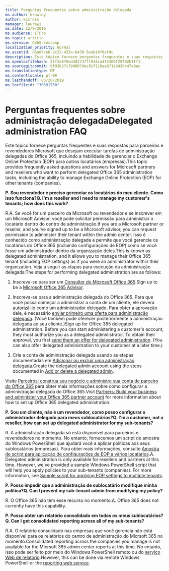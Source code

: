 ```yaml
---
title: Perguntas frequentes sobre administração delegada
ms.author: krowley
author: kccross
manager: laurawi
ms.date: 12/9/2016
ms.audience: ITPro
ms.topic: article
ms.service: O365-seccomp
localization_priority: Normal
ms.assetid: d6a87ce8-2c22-433a-b430-5eab14f6afdc
description: Este tópico fornece perguntas frequentes e suas respostas para parceiros e revendedores Microsoft que desejam executar tarefas de administração delegadas do Office 365, incluindo a habilidade de gerenciar o Exchange Online Protection (EOP) para outros locatários (empresas).
ms.openlocfilehash: 41f2e8f0ed48273ff1934ca4f2306f29f92b1ff1
ms.sourcegitcommit: 0f93b37c39d807dec91f118aa671a3430c47a9ac
ms.translationtype: MT
ms.contentlocale: pt-BR
ms.lasthandoff: 03/20/2019
ms.locfileid: "30691730"
---
```

# <a name="delegated-administration-faq"></a><span data-ttu-id="4b1fc-103">Perguntas frequentes sobre administração delegada</span><span class="sxs-lookup"><span data-stu-id="4b1fc-103">Delegated administration FAQ</span></span>

<span data-ttu-id="4b1fc-104">Este tópico fornece perguntas frequentes e suas respostas para parceiros e revendedores Microsoft que desejam executar tarefas de administração delegadas do Office 365, incluindo a habilidade de gerenciar o Exchange Online Protection (EOP) para outros locatários (empresas).</span><span class="sxs-lookup"><span data-stu-id="4b1fc-104">This topic provides frequently asked questions and answers for Microsoft partners and resellers who want to perform delegated Office 365 administration tasks, including the ability to manage Exchange Online Protection (EOP) for other tenants (companies).</span></span>
  
 <span data-ttu-id="4b1fc-105">**P. Sou revendedor e preciso gerenciar os locatários do meu cliente. Como isso funciona?**</span><span class="sxs-lookup"><span data-stu-id="4b1fc-105">**Q. I'm a reseller and I need to manage my customer's tenants; how does this work?**</span></span>
  
<span data-ttu-id="4b1fc-106">R.</span><span class="sxs-lookup"><span data-stu-id="4b1fc-106">A.</span></span> <span data-ttu-id="4b1fc-107">Se você for um parceiro da Microsoft ou revendedor e se inscrever em um Microsoft Advisor, você pode solicitar permissão para administrar o locatário dentro do centro de administração.</span><span class="sxs-lookup"><span data-stu-id="4b1fc-107">If you are a Microsoft partner or reseller, and you've signed up to be a Microsoft advisor, you can request permission to administer their tenant within the admin center.</span></span> <span data-ttu-id="4b1fc-108">Isso é conhecido como administração delegada e permite que você gerencie os locatários do Office 365 (incluindo configurações de EOP) como se você fosse um administrador dentro da organização deles.</span><span class="sxs-lookup"><span data-stu-id="4b1fc-108">This is known as delegated administration, and it allows you to manage their Office 365 tenant (including EOP settings) as if you were an administrator within their organization.</span></span> <span data-ttu-id="4b1fc-109">Veja a seguir as etapas para execução da administração delegada:</span><span class="sxs-lookup"><span data-stu-id="4b1fc-109">The steps for performing delegated administration are as follows:</span></span>
  
1. <span data-ttu-id="4b1fc-110">Inscreva-se para ser um [Consultor do Microsoft Office 365](https://aka.ms/cloudbenefits).</span><span class="sxs-lookup"><span data-stu-id="4b1fc-110">Sign up to be a [Microsoft Office 365 Advisor](https://aka.ms/cloudbenefits).</span></span>
    
2. <span data-ttu-id="4b1fc-p102">Inscreva-se para a administração delegada do Office 365. Para que você possa começar a administrar a conta de um cliente, ele deverá autorizá-lo como um administrador delegado. Para obter a aprovação dele, é necessário [enviar primeiro uma oferta para administração delegada](https://go.microsoft.com/fwlink/?LinkId=396829). (Você também pode oferecer posteriormente a administração delegada ao seu cliente.)</span><span class="sxs-lookup"><span data-stu-id="4b1fc-p102">Sign up for Office 365 delegated administration. Before you can start administering a customer's account, they must authorize you as a delegated administrator. To obtain their approval, you first [send them an offer for delegated administration](https://go.microsoft.com/fwlink/?LinkId=396829). (You can also offer delegated administration to your customer at a later time.)</span></span> 
    
3. <span data-ttu-id="4b1fc-115">Crie a conta de administração delegada usando as etapas documentadas em [Adicionar ou excluir uma administração delegada](https://go.microsoft.com/fwlink/?LinkId=396831).</span><span class="sxs-lookup"><span data-stu-id="4b1fc-115">Create the delegated admin account using the steps documented in [Add or delete a delegated admin](https://go.microsoft.com/fwlink/?LinkId=396831).</span></span>
    
<span data-ttu-id="4b1fc-116">Visite [Parceiros: construa seu negócio e administre sua conta de parceiro do Office 365](https://go.microsoft.com/fwlink/?LinkId=301485) para obter mais informações sobre como configurar a administração delegada do Office 365.</span><span class="sxs-lookup"><span data-stu-id="4b1fc-116">Visit [Partners: Build your business and administer your Office 365 partner account](https://go.microsoft.com/fwlink/?LinkId=301485) for more information about how to set up Office 365 delegated administration.</span></span> 
  
 <span data-ttu-id="4b1fc-117">**P. Sou um cliente, não é um revendedor, como posso configurar o administrador delegado para meus sublocatários?**</span><span class="sxs-lookup"><span data-stu-id="4b1fc-117">**Q. I'm a customer, not a reseller, how can set up delegated administrator for my sub-tenants?**</span></span>
  
<span data-ttu-id="4b1fc-p103">R. A administração delegada só está disponível para parceiros e revendedores no momento. No entanto, fornecemos um script de amostra do Windows PowerShell que ajudará você a aplicar políticas aos seus sublocatários (empresas). Para obter mais informações, consulte [Amostra de script para aplicação de configurações de EOP a vários locatários](sample-script-for-applying-eop-settings-to-multiple-tenants.md).</span><span class="sxs-lookup"><span data-stu-id="4b1fc-p103">A. Delegated administration is only available for resellers and partners at this time. However, we've provided a sample Windows PowerShell script that will help you apply policies to your sub-tenants (companies). For more information, see [Sample script for applying EOP settings to multiple tenants](sample-script-for-applying-eop-settings-to-multiple-tenants.md).</span></span>
  
 <span data-ttu-id="4b1fc-122">**P. Posso impedir que a administração de sublocatário modifique minha política?**</span><span class="sxs-lookup"><span data-stu-id="4b1fc-122">**Q. Can I prevent my sub-tenant admin from modifying my policy?**</span></span>
  
<span data-ttu-id="4b1fc-p104">R. O Office 365 não tem esse recurso no momento.</span><span class="sxs-lookup"><span data-stu-id="4b1fc-p104">A. Office 365 does not currently have this capability.</span></span>
  
 <span data-ttu-id="4b1fc-125">**P. Posso obter um relatório consolidado em todos os meus sublocatários?**</span><span class="sxs-lookup"><span data-stu-id="4b1fc-125">**Q. Can I get consolidated reporting across all of my sub-tenants?**</span></span>
  
<span data-ttu-id="4b1fc-126">R.</span><span class="sxs-lookup"><span data-stu-id="4b1fc-126">A.</span></span> <span data-ttu-id="4b1fc-127">O relatório consolidado nas empresas que você gerencia não está disponível para os relatórios do centro de administração do Micrsoft 365 no momento.</span><span class="sxs-lookup"><span data-stu-id="4b1fc-127">Consolidated reporting across the companies you manage is not available for the Micrsoft 365 admin center reports at this time.</span></span> <span data-ttu-id="4b1fc-128">No entanto, isso pode ser feito por meio do Windows PowerShell remoto ou do [serviço Web de relatório](https://go.microsoft.com/fwlink/?LinkId=279926).</span><span class="sxs-lookup"><span data-stu-id="4b1fc-128">However, this can be done via remote Windows PowerShell or the [reporting web service](https://go.microsoft.com/fwlink/?LinkId=279926).</span></span> 
  

